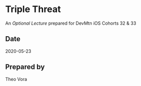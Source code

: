 # Triple Threat

An *Optional Lecture* prepared for DevMtn iOS Cohorts 32 & 33

## Date

2020-05-23

## Prepared by

Theo Vora
